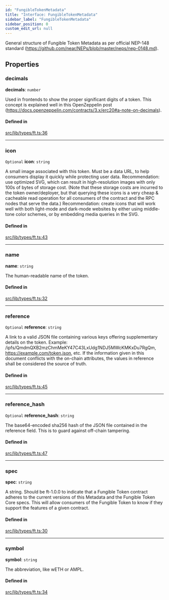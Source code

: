```yaml
---
id: "FungibleTokenMetadata"
title: "Interface: FungibleTokenMetadata"
sidebar_label: "FungibleTokenMetadata"
sidebar_position: 0
custom_edit_url: null
---
```


General structure of Fungible Token Metadata as per official NEP-148 standard (https://github.com/near/NEPs/blob/master/neps/nep-0148.md).

## Properties

### decimals

 **decimals**: `number`

Used in frontends to show the proper significant digits of a token. This concept is explained well in this OpenZeppelin post (https://docs.openzeppelin.com/contracts/3.x/erc20#a-note-on-decimals).

#### Defined in

[src/lib/types/ft.ts:36](https://github.com/keypom/keypom-js/blob/ba635c9/src/lib/types/ft.ts#L36)

___

### icon

 `Optional` **icon**: `string`

A small image associated with this token. Must be a data URL, to help consumers display it quickly while protecting user data. 
Recommendation: use optimized SVG, which can result in high-resolution images with only 100s of bytes of storage cost. 
(Note that these storage costs are incurred to the token owner/deployer, but that querying these icons is a very cheap & cacheable read operation for all consumers of the contract and the RPC nodes that serve the data.) 
Recommendation: create icons that will work well with both light-mode and dark-mode websites by either using middle-tone color schemes, or by embedding media queries in the SVG.

#### Defined in

[src/lib/types/ft.ts:43](https://github.com/keypom/keypom-js/blob/ba635c9/src/lib/types/ft.ts#L43)

___

### name

 **name**: `string`

The human-readable name of the token.

#### Defined in

[src/lib/types/ft.ts:32](https://github.com/keypom/keypom-js/blob/ba635c9/src/lib/types/ft.ts#L32)

___

### reference

 `Optional` **reference**: `string`

A link to a valid JSON file containing various keys offering supplementary details on the token. Example: /ipfs/QmdmQXB2mzChmMeKY47C43LxUdg1NDJ5MWcKMKxDu7RgQm, https://example.com/token.json, etc. If the information given in this document conflicts with the on-chain attributes, the values in reference shall be considered the source of truth.

#### Defined in

[src/lib/types/ft.ts:45](https://github.com/keypom/keypom-js/blob/ba635c9/src/lib/types/ft.ts#L45)

___

### reference\_hash

 `Optional` **reference\_hash**: `string`

The base64-encoded sha256 hash of the JSON file contained in the reference field. This is to guard against off-chain tampering.

#### Defined in

[src/lib/types/ft.ts:47](https://github.com/keypom/keypom-js/blob/ba635c9/src/lib/types/ft.ts#L47)

___

### spec

 **spec**: `string`

A string. Should be ft-1.0.0 to indicate that a Fungible Token contract adheres to the current versions of this Metadata and the Fungible Token Core specs. This will allow consumers of the Fungible Token to know if they support the features of a given contract.

#### Defined in

[src/lib/types/ft.ts:30](https://github.com/keypom/keypom-js/blob/ba635c9/src/lib/types/ft.ts#L30)

___

### symbol

 **symbol**: `string`

The abbreviation, like wETH or AMPL.

#### Defined in

[src/lib/types/ft.ts:34](https://github.com/keypom/keypom-js/blob/ba635c9/src/lib/types/ft.ts#L34)
